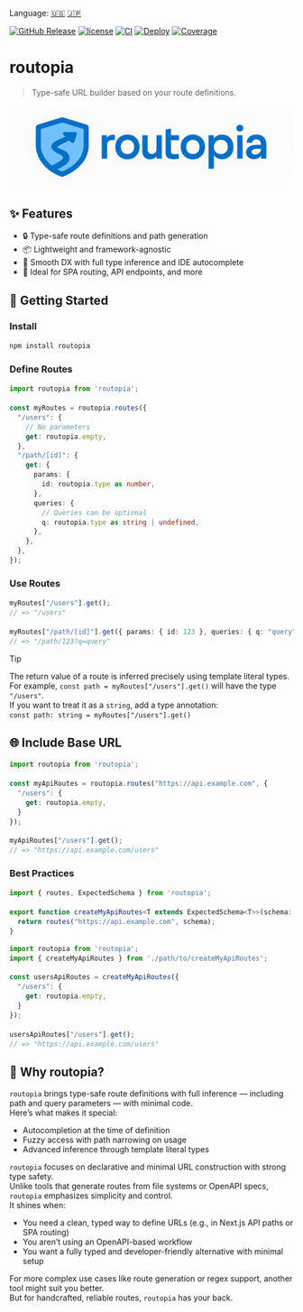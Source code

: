 Language: [🇺🇸](./README.md) [🇯🇵](./README.ja.md)

[![GitHub Release](https://img.shields.io/github/v/release/yKicchan/routopia)](https://github.com/yKicchan/routopia/releases)
[![license](https://img.shields.io/github/license/yKicchan/routopia)](https://github.com/yKicchan/routopia/blob/main/LICENSE)
[![CI](https://github.com/yKicchan/routopia/actions/workflows/ci.yml/badge.svg)](https://github.com/yKicchan/routopia/actions/workflows/ci.yml)
[![Deploy](https://github.com/yKicchan/routopia/actions/workflows/deploy.yml/badge.svg)](https://github.com/yKicchan/routopia/actions/workflows/deploy.yml)
[![Coverage](https://ykicchan.github.io/routopia/coverage/badge.svg)](https://ykicchan.github.io/routopia/coverage)

# routopia

> Type-safe URL builder based on your route definitions.

![routopia logo](./logo.png)

## ✨ Features

- 🔒 Type-safe route definitions and path generation
- 📦 Lightweight and framework-agnostic
- 🥰 Smooth DX with full type inference and IDE autocomplete
- 🔧 Ideal for SPA routing, API endpoints, and more

## 🚀 Getting Started

### Install

```bash
npm install routopia
```

### Define Routes

```ts
import routopia from 'routopia';

const myRoutes = routopia.routes({
  "/users": {
    // No parameters
    get: routopia.empty,
  },
  "/path/[id]": {
    get: {
      params: {
        id: routopia.type as number,
      },
      queries: {
        // Queries can be optional
        q: routopia.type as string | undefined,
      },
    },
  },
});
```

### Use Routes

```ts
myRoutes["/users"].get();
// => "/users"

myRoutes["/path/[id]"].get({ params: { id: 123 }, queries: { q: "query" } });
// => "/path/123?q=query"
```

> [!TIP]  
> The return value of a route is inferred precisely using template literal types.  
> For example, `const path = myRoutes["/users"].get()` will have the type `"/users"`.  
> If you want to treat it as a `string`, add a type annotation:  
> `const path: string = myRoutes["/users"].get()`

## 🌐 Include Base URL

```ts
import routopia from 'routopia';

const myApiRoutes = routopia.routes("https://api.example.com", {
  "/users": {
    get: routopia.empty,
  }
});

myApiRoutes["/users"].get();
// => "https://api.example.com/users"
```

### Best Practices

```ts
import { routes, ExpectedSchema } from 'routopia';

export function createMyApiRoutes<T extends ExpectedSchema<T>>(schema: T) {
  return routes("https://api.example.com", schema);
}
```

```ts
import routopia from 'routopia';
import { createMyApiRoutes } from './path/to/createMyApiRoutes';

const usersApiRoutes = createMyApiRoutes({
  "/users": {
    get: routopia.empty,
  }
});

usersApiRoutes["/users"].get();
// => "https://api.example.com/users"
```

## 📘 Why routopia?

`routopia` brings type-safe route definitions with full inference — including path and query parameters — with minimal code.  
Here’s what makes it special:

- Autocompletion at the time of definition
- Fuzzy access with path narrowing on usage
- Advanced inference through template literal types

`routopia` focuses on declarative and minimal URL construction with strong type safety.  
Unlike tools that generate routes from file systems or OpenAPI specs, `routopia` emphasizes simplicity and control.  
It shines when:

- You need a clean, typed way to define URLs (e.g., in Next.js API paths or SPA routing)
- You aren’t using an OpenAPI-based workflow
- You want a fully typed and developer-friendly alternative with minimal setup

For more complex use cases like route generation or regex support, another tool might suit you better.  
But for handcrafted, reliable routes, `routopia` has your back.
